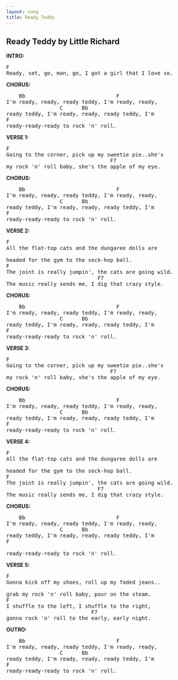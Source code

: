 ```yaml
---
layout: song
title: Ready Teddy
---
```


## Ready Teddy by Little Richard

**INTRO:**
<pre>
F                   
Ready, set, go, man, go, I got a girl that I love so.
</pre>

**CHORUS:**
<pre>
    Bb                             F
I'm ready, ready, ready teddy, I'm ready, ready,
                 C      Bb 
ready teddy, I'm ready, ready, ready teddy, I'm
F
ready-ready-ready to rock 'n' roll.
</pre>
**VERSE 1:**
<pre>
F
Going to the corner, pick up my sweetie pie..she's 
                                 F7
my rock 'n' roll baby, she's the apple of my eye.
</pre>
**CHORUS:**
<pre>
    Bb                             F
I'm ready, ready, ready teddy, I'm ready, ready, 
                 C      Bb
ready teddy, I'm ready, ready, ready teddy, I'm
F
ready-ready-ready to rock 'n' roll.
</pre>
**VERSE 2:**
<pre>
F
All the flat-top cats and the dungaree dolls are

headed for the gym to the sock-hop ball.
F
The joint is really jumpin', the cats are going wild.
                             F7
The music really sends me, I dig that crazy style.
</pre>
**CHORUS:**
<pre>
    Bb                             F
I'm ready, ready, ready teddy, I'm ready, ready,
                 C      Bb
ready teddy, I'm ready, ready, ready teddy, I'm
F
ready-ready-ready to rock 'n' roll.
</pre>
**VERSE 3:**
<pre>
F
Going to the corner, pick up my sweetie pie..she's 
                                 F7
my rock 'n' roll baby, she's the apple of my eye.
</pre>
**CHORUS:**
<pre>
    Bb                             F
I'm ready, ready, ready teddy, I'm ready, ready,
                 C      Bb
ready teddy, I'm ready, ready, ready teddy, I'm
F
ready-ready-ready to rock 'n' roll.
</pre>
**VERSE 4:**
<pre>
F
All the flat-top cats and the dungaree dolls are 

headed for the gym to the sock-hop ball.
F
The joint is really jumpin', the cats are going wild.
                             F7
The music really sends me, I dig that crazy style.
</pre>
**CHORUS:**
<pre>
    Bb                             F
I'm ready, ready, ready teddy, I'm ready, ready, 
                 C      Bb
ready teddy, I'm ready, ready, ready teddy, I'm 
F<br>
ready-ready-ready to rock 'n' roll.
</pre>
**VERSE 5:**
<pre>
F
Gonna kick off my shoes, roll up my faded jeans..

grab my rock 'n' roll baby, pour on the steam.
F
I shuffle to the left, I shuffle to the right,
                           F7
gonna rock 'n' roll to the early, early night.
</pre>
**OUTRO:**
<pre>
    Bb                             F
I'm ready, ready, ready teddy, I'm ready, ready, 
                 C      Bb
ready teddy, I'm ready, ready, ready teddy, I'm
F
ready-ready-ready to rock 'n' roll.
</pre>
